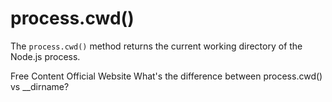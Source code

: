 # process.cwd()

The `process.cwd()` method returns the current working directory of the Node.js process.

<ResourceGroupTitle>Free Content</ResourceGroupTitle>
<BadgeLink colorScheme='blue' badgeText='Read' href='https://nodejs.org/api/process.html#processcwd'>Official Website</BadgeLink>
<BadgeLink colorScheme='yellow' badgeText='Read' href='https://stackoverflow.com/questions/9874382/whats-the-difference-between-process-cwd-vs-dirname'>What's the difference between process.cwd() vs __dirname?</BadgeLink>